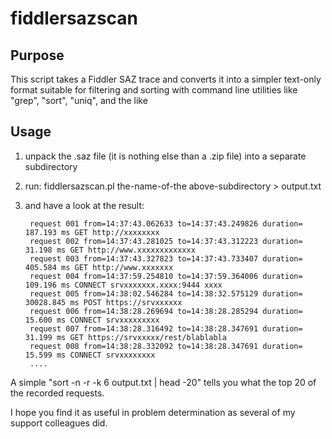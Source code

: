 # fiddlersazscan
## Purpose
This script takes a Fiddler SAZ trace and converts it into a simpler text-only format suitable for filtering and sorting with command line utilities like "grep", "sort", "uniq", and the like
## Usage
1. unpack the .saz file (it is nothing else than a .zip file) into a separate subdirectory
2. run:  fiddlersazscan.pl the-name-of-the above-subdirectory  >  output.txt
3. and have a look at the result:

        request 001 from=14:37:43.062633 to=14:37:43.249826 duration=    187.193 ms GET http://xxxxxxxx 
        request 002 from=14:37:43.281025 to=14:37:43.312223 duration=     31.198 ms GET http://www.xxxxxxxxxxxxx
        request 003 from=14:37:43.327823 to=14:37:43.733407 duration=    405.584 ms GET http://www.xxxxxxx
        request 004 from=14:37:59.254810 to=14:37:59.364006 duration=    109.196 ms CONNECT srvxxxxxxx.xxxx:9444 xxxx
        request 005 from=14:38:02.546284 to=14:38:32.575129 duration=  30028.845 ms POST https://srvxxxxxx
        request 006 from=14:38:28.269694 to=14:38:28.285294 duration=     15.600 ms CONNECT srvxxxxxxxxx
        request 007 from=14:38:28.316492 to=14:38:28.347691 duration=     31.199 ms GET https://srvxxxxx/rest/blablabla
        request 008 from=14:38:28.332092 to=14:38:28.347691 duration=     15.599 ms CONNECT srvxxxxxxxx
        ....

A simple "sort -n -r -k 6 output.txt | head -20" tells you what the top 20 of the recorded requests.

I hope you find it as useful in problem determination as several of my support colleagues did.
